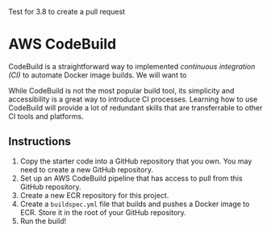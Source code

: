 Test for 3.8 to create a pull request

# AWS CodeBuild
CodeBuild is a straightforward way to implemented *continuous integration (CI)* to automate Docker image builds. We will want to 

While CodeBuild is not the most popular build tool, its simplicity and accessibility is a great way to introduce CI processes. Learning how to use CodeBuild will provide a lot of redundant skills that are transferrable to other CI tools and platforms.

## Instructions
1. Copy the starter code into a GitHub repository that you own. You may need to create a new GitHub repository.
2. Set up an AWS CodeBuild pipeline that has access to pull from this GitHub repository.
3. Create a new ECR repository for this project.
4. Create a `buildspec.yml` file that builds and pushes a Docker image to ECR. Store it in the root of your GitHub repository.
5. Run the build!
